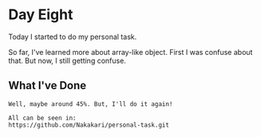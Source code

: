 # Day Eight
Today I started to do my personal task.

So far, I've learned more about array-like object. First I was confuse about that. But now, I still getting confuse.

## What I've Done
    Well, maybe around 45%. But, I'll do it again!

    All can be seen in:
    https://github.com/Nakakari/personal-task.git